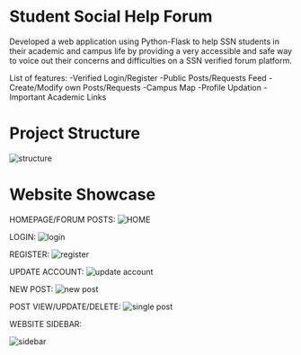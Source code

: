 # Student Social Help Forum

Developed a web application using Python-Flask to help SSN students in their academic and campus life by providing a very accessible and safe way to voice out their concerns and difficulties on a SSN verified forum platform.

List of features:
  -Verified Login/Register
  -Public Posts/Requests Feed
  -Create/Modify own Posts/Requests
  -Campus Map
  -Profile Updation
  -Important Academic Links

# Project Structure
![structure](https://user-images.githubusercontent.com/87352664/190674754-5c8712a9-56e3-49f6-b96d-ac9b3e627752.png)

# Website Showcase

HOMEPAGE/FORUM POSTS:
![HOME](https://user-images.githubusercontent.com/87352664/190675349-4c8685ab-73ed-40c8-9ca4-9b4f2723fb87.png)

LOGIN: 
![login](https://user-images.githubusercontent.com/87352664/190675379-4f844695-ee9c-49a3-8e32-9c61c26397f5.png)

REGISTER:
![register](https://user-images.githubusercontent.com/87352664/190675403-13e90d4e-d369-4239-9436-d7d8cceb2157.png)

UPDATE ACCOUNT:
![update account](https://user-images.githubusercontent.com/87352664/190675473-d94cfaa0-5c7f-4961-bd4e-109f880e7291.png)

NEW POST: 
![new post](https://user-images.githubusercontent.com/87352664/190675500-c60a9b11-0429-49c5-9780-f2b80308348d.png)

POST VIEW/UPDATE/DELETE:
![single post](https://user-images.githubusercontent.com/87352664/190675529-09e2553d-6a6b-4a2c-853a-1428b3843e83.png)

WEBSITE SIDEBAR: 


![sidebar](https://user-images.githubusercontent.com/87352664/190675607-87fa348a-7fb4-45a0-b85a-5082d912dff5.png)

